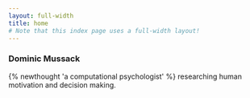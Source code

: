```yaml
---
layout: full-width
title: home
# Note that this index page uses a full-width layout!
---
```


### Dominic Mussack

{% newthought 'a computational psychologist' %} researching human motivation and decision making.
